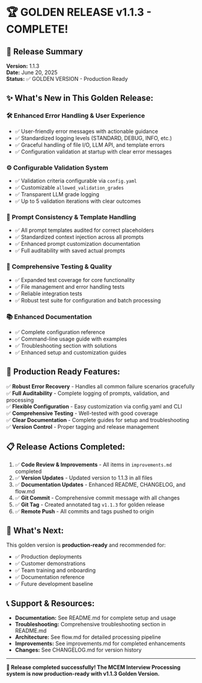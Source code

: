 # 🏆 GOLDEN RELEASE v1.1.3 - COMPLETE! 

## 🚀 **Release Summary**

**Version:** 1.1.3  
**Date:** June 20, 2025  
**Status:** ✅ GOLDEN VERSION - Production Ready  

## ✨ **What's New in This Golden Release:**

### 🛠️ **Enhanced Error Handling & User Experience**
- ✅ User-friendly error messages with actionable guidance
- ✅ Standardized logging levels (STANDARD, DEBUG, INFO, etc.) 
- ✅ Graceful handling of file I/O, LLM API, and template errors
- ✅ Configuration validation at startup with clear error messages

### ⚙️ **Configurable Validation System**
- ✅ Validation criteria configurable via `config.yaml`
- ✅ Customizable `allowed_validation_grades`
- ✅ Transparent LLM grade logging
- ✅ Up to 5 validation iterations with clear outcomes

### 📝 **Prompt Consistency & Template Handling**
- ✅ All prompt templates audited for correct placeholders
- ✅ Standardized context injection across all prompts
- ✅ Enhanced prompt customization documentation
- ✅ Full auditability with saved actual prompts

### 🧪 **Comprehensive Testing & Quality**
- ✅ Expanded test coverage for core functionality
- ✅ File management and error handling tests
- ✅ Reliable integration tests
- ✅ Robust test suite for configuration and batch processing

### 📚 **Enhanced Documentation**
- ✅ Complete configuration reference
- ✅ Command-line usage guide with examples
- ✅ Troubleshooting section with solutions
- ✅ Enhanced setup and customization guides

## 🎯 **Production Ready Features:**

✅ **Robust Error Recovery** - Handles all common failure scenarios gracefully  
✅ **Full Auditability** - Complete logging of prompts, validation, and processing  
✅ **Flexible Configuration** - Easy customization via config.yaml and CLI  
✅ **Comprehensive Testing** - Well-tested with good coverage  
✅ **Clear Documentation** - Complete guides for setup and troubleshooting  
✅ **Version Control** - Proper tagging and release management  

## 📋 **Release Actions Completed:**

1. ✅ **Code Review & Improvements** - All items in `improvements.md` completed
2. ✅ **Version Updates** - Updated version to 1.1.3 in all files
3. ✅ **Documentation Updates** - Enhanced README, CHANGELOG, and flow.md
4. ✅ **Git Commit** - Comprehensive commit message with all changes
5. ✅ **Git Tag** - Created annotated tag `v1.1.3` for golden release
6. ✅ **Remote Push** - All commits and tags pushed to origin

## 🏁 **What's Next:**

This golden version is **production-ready** and recommended for:
- ✅ Production deployments
- ✅ Customer demonstrations  
- ✅ Team training and onboarding
- ✅ Documentation reference
- ✅ Future development baseline

## 📞 **Support & Resources:**

- **Documentation:** See README.md for complete setup and usage
- **Troubleshooting:** Comprehensive troubleshooting section in README.md
- **Architecture:** See flow.md for detailed processing pipeline
- **Improvements:** See improvements.md for completed enhancements
- **Changes:** See CHANGELOG.md for version history

---

**🎉 Release completed successfully! The MCEM Interview Processing system is now production-ready with v1.1.3 Golden Version.**

